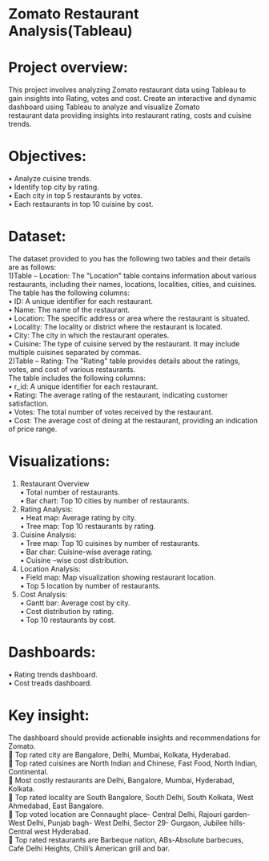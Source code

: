 <h1>Zomato Restaurant Analysis(Tableau)</h1>


<h1>Project overview:</h1>

This project involves analyzing Zomato restaurant data using Tableau to gain insights into 
Rating, votes and cost. Create an interactive and dynamic dashboard using Tableau to analyze and visualize Zomato  
restaurant data providing insights into restaurant rating, costs and cuisine trends.

<h1>Objectives:</h1>

•	Analyze cuisine trends.<br>
•	Identify top city by rating.<br>
•	Each city in top 5 restaurants by votes.<br>
•	Each restaurants in top 10 cuisine by cost.<br>

<h1>Dataset:</h1>

The dataset provided to you has the following two tables and their details are as follows:<br>
1)Table – Location: The "Location" table contains information about various restaurants, including their names, locations, 
localities, cities, and cuisines. 
The table has the following columns:<br>
•	ID: A unique identifier for each restaurant.<br>
•	Name: The name of the restaurant.<br>
•	Location: The specific address or area where the restaurant is situated.<br>
•	Locality: The locality or district where the restaurant is located.<br>
•	City: The city in which the restaurant operates.<br>
•	Cuisine: The type of cuisine served by the restaurant. It may include multiple cuisines separated by commas.<br>
2)Table – Rating: The "Rating" table provides details about the ratings, votes, and cost of various restaurants.<br> 
The table includes the following columns:<br>
•	r_id: A unique identifier for each restaurant.<br>
•	Rating: The average rating of the restaurant, indicating customer satisfaction.<br>
•	Votes: The total number of votes received by the restaurant.<br>
•	Cost: The average cost of dining at the restaurant, providing an indication of price range.<br>


<h1>Visualizations:</h1>

1)	Restaurant Overview<br>
•	Total number of restaurants.<br> 
•	Bar chart: Top 10 cities by number of restaurants.<br>
2)	Rating Analysis:<br>
•	Heat map: Average rating by city.<br>
•	Tree map: Top 10 restaurants by rating.<br> 
3)	Cuisine Analysis:<br>
•	Tree map: Top 10 cuisines by number of restaurants.<br>
•	Bar char: Cuisine-wise average rating.<br>
•	Cuisine –wise cost distribution.<br>
4)	Location Analysis:<br>
•	Field map: Map visualization showing restaurant location.<br>
•	Top 5 location by number of restaurants.<br>
5)	Cost Analysis:<br>
•	Gantt bar: Average cost by city.<br>
•	Cost distribution by rating.<br>
•	Top 10 restaurants by cost.<br>



<h1>Dashboards:</h1>

•	Rating trends dashboard.<br>
•	Cost treads  dashboard.<br>


<h1>Key insight:</h1>

The dashboard should provide actionable insights and recommendations for Zomato.<br>
	Top rated  city  are Bangalore, Delhi, Mumbai, Kolkata, Hyderabad.<br>
	Top rated cuisines are North Indian and Chinese, Fast Food, North Indian, Continental.<br>
	Most costly restaurants are  Delhi, Bangalore, Mumbai, Hyderabad, Kolkata.<br>
	Top rated locality are South Bangalore, South Delhi, South Kolkata, West Ahmedabad, East Bangalore.<br>
	Top voted location are Connaught place- Central Delhi, Rajouri  garden- West Delhi, Punjab bagh- West Delhi, Sector 29- Gurgaon, Jubilee hills-Central west Hyderabad.<br>
	Top rated restaurants are Barbeque nation, ABs-Absolute barbecues, Café Delhi Heights, Chili’s American grill and bar.<br>
